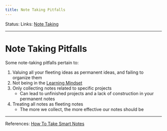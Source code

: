 ```yaml
---
title: Note Taking Pitfalls
---
```

Status:
Links: [Note Taking](out/note-taking.md)
___
# Note Taking Pitfalls
Some note-taking pitfalls pertain to:
1. Valuing all your fleeting ideas as permanent ideas, and failing to organize them
2.  Not being in the [Learning Mindset](out/learning-mindset.md)
3. Only collecting notes related to specific projects
	- Can lead to unfinished projects and a lack of construction in your permanent notes
4. Treating all notes as fleeting notes
	- The more we collect, the more effective our notes should be


___
References: [How To Take Smart Notes](out/references/books/summaries/how-to-take-smart-notes.md)